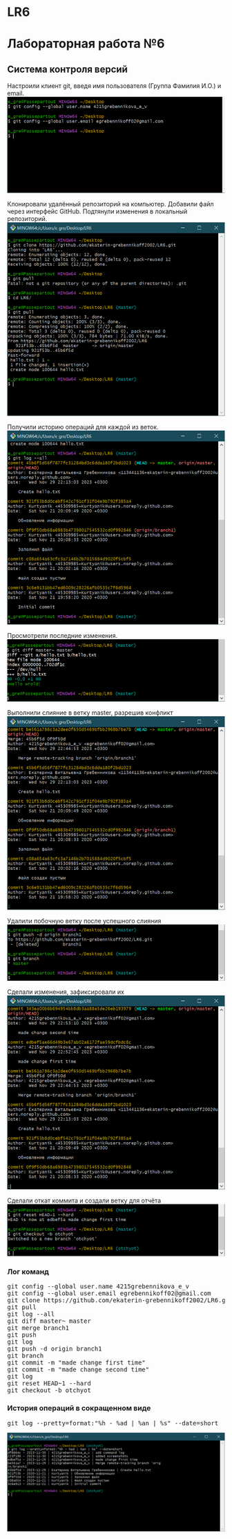 # LR6
# Лабораторная работа №6
## Система контроля версий 


Настроили клиент git, введя имя пользователя (Группа
Фамилия И.О.) и email. 
![](/screens/1.png)

Клонировали удалённый репозиторий на компьютер.
Добавили файл через интерфейс GitHub. Подтянули изменения в
локальный репозиторий. 
![](/screens/2.png)

Получили историю операций для каждой из веток. 
![](/screens/3.png)

Просмотрели последние изменения. 
![](/screens/4.png)

Выполнили слияние в ветку master, разрешив конфликт
![](/screens/5.png)

Удалили побочную ветку после успешного слияния
![](/screens/6.png)

Сделали изменения, зафиксировали их
![](/screens/7.png)

Сделали откат коммита и создали ветку для отчёта
![](/screens/8.png)


### Лог команд

<pre>
git config --global user.name 4215grebennikova_e_v
git config --global user.email egrebennikoff02@gmail.com
git clone https://github.com/ekaterin-grebennikoff2002/LR6.git
git pull
git log --all
git diff master~ master
git merge branch1
git push
git log
git push -d origin branch1
git branch
git commit -m "made change first time"
git commit -m "made change second time"
git log
git reset HEAD~1 --hard
git checkout -b otchyot
</pre>

### История операций в сокращенном виде 

<pre>git log --pretty=format:"%h - %ad | %an | %s" --date=short</pre>

![](/screens/9.png)